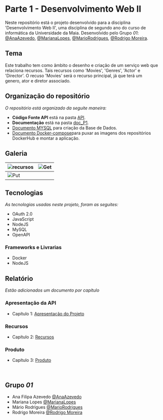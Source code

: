 # Parte 1 - Desenvolvimento Web II

Neste repositório está o projeto desenvolvido para a disciplina 'Desenvolvimento Web II', uma disciplina de segundo ano do curso de informática da Universidade da Maia. Desenvolvido pelo Grupo _01_: [@AnaAzevedo](https://github.com/AnaAzevedo2), [@MarianaLopes](https://github.com/marlope02), [@MarioRodrigues](https://github.com/MarioRodrigues2304), [@Rodrigo Moreira](https://github.com/rodmoreira41).

## Tema 

Este trabalho tem como âmbito o desenho e criação de um serviço web que relaciona recursos. Tais recursos como 'Movies', 'Genres', 'Actor' e 'Director'. O recuso 'Movies' será o recurso principal, já que terá um genero, ator e diretor associado.  

## Organização do repositório 

_O repositório está organizado da seguite maneira:_
* **Código Fonte API** está na pasta [API](api/).
* **Documentação** está na pasta [doc_P1](doc_P1/).
* [Documento MYSQL](database.sql) para criação da Base de Dados.
* [Documento Docker-compose](docker-compose.yml)para puxar as imagens dos repositórios DockerHub e montar a aplicação.


## Galeria 

| ![recursos](doc/images/image2.png)           | ![Get](doc/images/image3.png)  |
| ---------------------------- | ----------- |
| ![Put](doc/images/image4.png)                | 


## Tecnologias 

_As tecnologias usadas neste projeto, foram as seguites:_
* OAuth 2.0
* JavaScript
* NodeJS
* MySQL
* OpenAPI


### Frameworks e Livrarias 

* Docker
* NodeJS

## Relatório
_Estão adicionados um documento por capítulo_

### Apresentação da API
* Capítulo 1: [Apresentação do Projeto](doc/c1.md)
### Recursos
* Capítulo 2: [Recursos](doc/c2.md)
### Produto
* Capítulo 3: [Produto](doc/c3.md)

<br>

## Grupo _01_
* Ana Filipa Azevedo [@AnaAzevedo](https://github.com/AnaAzevedo2) 
* Mariana Lopes [@MarianaLopes](https://github.com/marlope02) 
* Mário Rodrigues [@MarioRodrigues](https://github.com/MarioRodrigues2304)
* Rodrigo Moreira [@Rodrigo Moreira](https://github.com/rodmoreira41)
